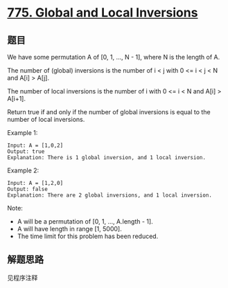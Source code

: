 # [775. Global and Local Inversions](https://leetcode.com/problems/global-and-local-inversions/)

## 题目

We have some permutation A of [0, 1, ..., N - 1], where N is the length of A.

The number of (global) inversions is the number of i < j with 0 <= i < j < N and A[i] > A[j].

The number of local inversions is the number of i with 0 <= i < N and A[i] > A[i+1].

Return true if and only if the number of global inversions is equal to the number of local inversions.

Example 1:

```text
Input: A = [1,0,2]
Output: true
Explanation: There is 1 global inversion, and 1 local inversion.
```

Example 2:

```text
Input: A = [1,2,0]
Output: false
Explanation: There are 2 global inversions, and 1 local inversion.
```

Note:

- A will be a permutation of [0, 1, ..., A.length - 1].
- A will have length in range [1, 5000].
- The time limit for this problem has been reduced.

## 解题思路

见程序注释
